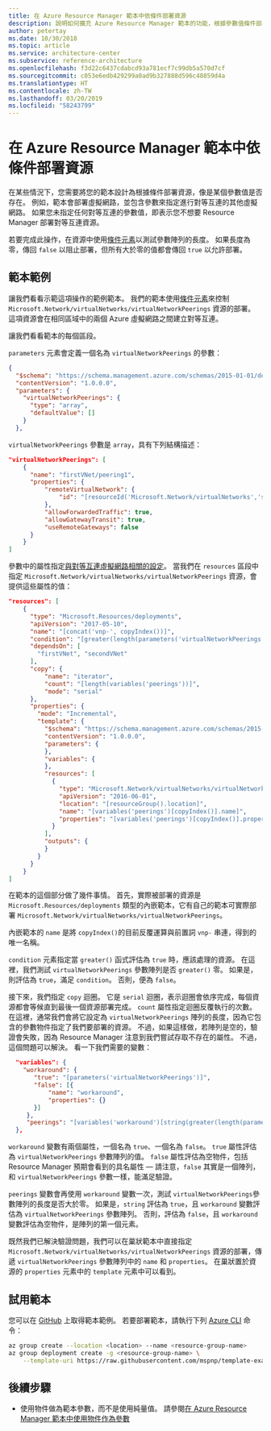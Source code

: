```yaml
---
title: 在 Azure Resource Manager 範本中依條件部署資源
description: 說明如何擴充 Azure Resource Manager 範本的功能，根據參數值條件部署資源。
author: petertay
ms.date: 10/30/2018
ms.topic: article
ms.service: architecture-center
ms.subservice: reference-architecture
ms.openlocfilehash: f3d22c6437cdabcd93a781ecf7c99db5a570d7cf
ms.sourcegitcommit: c053e6edb429299a0ad9b327888d596c48859d4a
ms.translationtype: HT
ms.contentlocale: zh-TW
ms.lasthandoff: 03/20/2019
ms.locfileid: "58243799"
---
```

# <a name="conditionally-deploy-a-resource-in-an-azure-resource-manager-template"></a>在 Azure Resource Manager 範本中依條件部署資源

在某些情況下，您需要將您的範本設計為根據條件部署資源，像是某個參數值是否存在。 例如，範本會部署虛擬網路，並包含參數來指定進行對等互連的其他虛擬網路。 如果您未指定任何對等互連的參數值，即表示您不想要 Resource Manager 部署對等互連資源。

若要完成此操作，在資源中使用[條件元素][azure-resource-manager-condition]以測試參數陣列的長度。 如果長度為零，傳回 `false` 以阻止部署，但所有大於零的值都會傳回 `true` 以允許部署。

## <a name="example-template"></a>範本範例

讓我們看看示範這項操作的範例範本。 我們的範本使用[條件元素][azure-resource-manager-condition]來控制 `Microsoft.Network/virtualNetworks/virtualNetworkPeerings` 資源的部署。 這項資源會在相同區域中的兩個 Azure 虛擬網路之間建立對等互連。

讓我們看看範本的每個區段。

`parameters` 元素會定義一個名為 `virtualNetworkPeerings` 的參數：

```json
{
  "$schema": "https://schema.management.azure.com/schemas/2015-01-01/deploymentTemplate.json#",
  "contentVersion": "1.0.0.0",
  "parameters": {
    "virtualNetworkPeerings": {
      "type": "array",
      "defaultValue": []
    }
  },
```

`virtualNetworkPeerings` 參數是 `array`，具有下列結構描述：

```json
"virtualNetworkPeerings": [
    {
      "name": "firstVNet/peering1",
      "properties": {
          "remoteVirtualNetwork": {
              "id": "[resourceId('Microsoft.Network/virtualNetworks','secondVNet')]"
          },
          "allowForwardedTraffic": true,
          "allowGatewayTransit": true,
          "useRemoteGateways": false
      }
    }
]
```

參數中的屬性指定[與對等互連虛擬網路相關的設定][vnet-peering-resource-schema]。 當我們在 `resources` 區段中指定 `Microsoft.Network/virtualNetworks/virtualNetworkPeerings` 資源，會提供這些屬性的值：

```json
"resources": [
    {
      "type": "Microsoft.Resources/deployments",
      "apiVersion": "2017-05-10",
      "name": "[concat('vnp-', copyIndex())]",
      "condition": "[greater(length(parameters('virtualNetworkPeerings')), 0)]",
      "dependsOn": [
        "firstVNet", "secondVNet"
      ],
      "copy": {
          "name": "iterator",
          "count": "[length(variables('peerings'))]",
          "mode": "serial"
      },
      "properties": {
        "mode": "Incremental",
        "template": {
          "$schema": "https://schema.management.azure.com/schemas/2015-01-01/deploymentTemplate.json#",
          "contentVersion": "1.0.0.0",
          "parameters": {
          },
          "variables": {
          },
          "resources": [
            {
              "type": "Microsoft.Network/virtualNetworks/virtualNetworkPeerings",
              "apiVersion": "2016-06-01",
              "location": "[resourceGroup().location]",
              "name": "[variables('peerings')[copyIndex()].name]",
              "properties": "[variables('peerings')[copyIndex()].properties]"
            }
          ],
          "outputs": {
          }
        }
      }
    }
]
```

在範本的這個部分做了幾件事情。 首先，實際被部署的資源是 `Microsoft.Resources/deployments` 類型的內嵌範本，它有自己的範本可實際部署 `Microsoft.Network/virtualNetworks/virtualNetworkPeerings`。

內嵌範本的 `name` 是將 `copyIndex()`的目前反覆運算與前置詞 `vnp-` 串連，得到的唯一名稱。

`condition` 元素指定當 `greater()` 函式評估為 `true` 時，應該處理的資源。 在這裡，我們測試 `virtualNetworkPeerings` 參數陣列是否 `greater()` 零。 如果是，則評估為 `true`，滿足 `condition`。 否則，便為 `false`。

接下來，我們指定 `copy` 迴圈。 它是 `serial` 迴圈，表示迴圈會依序完成，每個資源都會等候直到最後一個資源部署完成。 `count` 屬性指定迴圈反覆執行的次數。 在這裡，通常我們會將它設定為 `virtualNetworkPeerings` 陣列的長度，因為它包含的參數物件指定了我們要部署的資源。 不過，如果這樣做，若陣列是空的，驗證會失敗，因為 Resource Manager 注意到我們嘗試存取不存在的屬性。 不過，這個問題可以解決。 看一下我們需要的變數：

```json
  "variables": {
    "workaround": {
       "true": "[parameters('virtualNetworkPeerings')]",
       "false": [{
           "name": "workaround",
           "properties": {}
       }]
     },
     "peerings": "[variables('workaround')[string(greater(length(parameters('virtualNetworkPeerings')), 0))]]"
  },
```

`workaround` 變數有兩個屬性，一個名為 `true`、一個名為 `false`。 `true` 屬性評估為 `virtualNetworkPeerings` 參數陣列的值。 `false` 屬性評估為空物件，包括 Resource Manager 預期會看到的具名屬性 &mdash; 請注意，`false` 其實是一個陣列，和 `virtualNetworkPeerings` 參數一樣，能滿足驗證。

`peerings` 變數會再使用 `workaround` 變數一次，測試 `virtualNetworkPeerings`參數陣列的長度是否大於零。 如果是，`string` 評估為 `true`，且 `workaround` 變數評估為 `virtualNetworkPeerings` 參數陣列。 否則，評估為 `false`，且 `workaround` 變數評估為空物件，是陣列的第一個元素。

既然我們已解決驗證問題，我們可以在巢狀範本中直接指定 `Microsoft.Network/virtualNetworks/virtualNetworkPeerings` 資源的部署，傳遞 `virtualNetworkPeerings` 參數陣列中的 `name` 和 `properties`。 在巢狀置於資源的 `properties` 元素中的 `template` 元素中可以看到。

## <a name="try-the-template"></a>試用範本

您可以在 [GitHub][github] 上取得範本範例。 若要部署範本，請執行下列 [Azure CLI][cli] 命令：

```bash
az group create --location <location> --name <resource-group-name>
az group deployment create -g <resource-group-name> \
    --template-uri https://raw.githubusercontent.com/mspnp/template-examples/master/example2-conditional/deploy.json
```

## <a name="next-steps"></a>後續步驟

* 使用物件做為範本參數，而不是使用純量值。 請參閱[在 Azure Resource Manager 範本中使用物件作為參數](./objects-as-parameters.md)

<!-- links -->
[azure-resource-manager-condition]: /azure/azure-resource-manager/resource-manager-templates-resources#condition
[azure-resource-manager-variable]: /azure/azure-resource-manager/resource-group-authoring-templates#variables
[vnet-peering-resource-schema]: /azure/templates/microsoft.network/virtualnetworks/virtualnetworkpeerings
[cli]: /cli/azure/?view=azure-cli-latest
[github]: https://github.com/mspnp/template-examples
